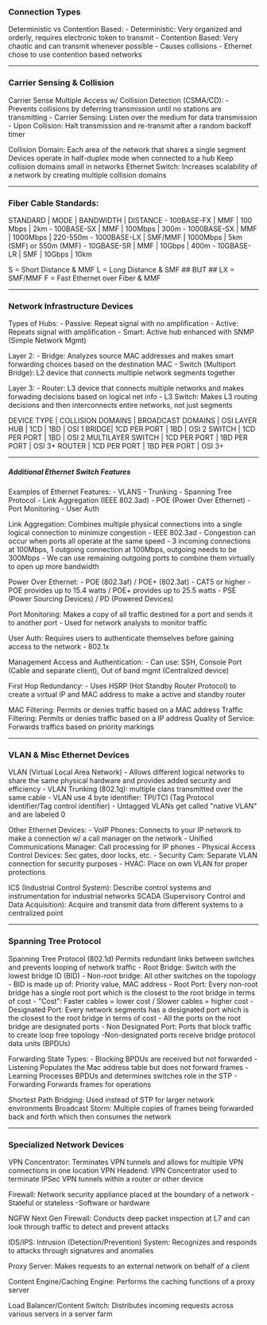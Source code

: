 ###  Connection Types

Deterministic vs Contention Based:
    - Deterministic: Very organized and orderly, requires electronic token to transmit
    - Contention Based: Very chaotic and can transmit whenever possible
        - Causes collisions
        - Ethernet chose to use contention based networks 
***
### Carrier Sensing & Collision

Carrier Sense Multiple Access w/ Collision Detection (CSMA/CD):
    - Prevents collisions by deferring transmission until no stations are transmitting
    - Carrier Sensing: Listen over the medium for data transmission
    - Upon Collision: Halt transmission and re-transmit after a random backoff timer

Collision Domain: Each area of the network that shares a single segment
    Devices operate in half-duplex mode when connected to a hub
    Keep collision domains small in networks
    Ethernet Switch: Increases scalability of a network by creating multiple collision domains
***
### Fiber Cable Standards:

STANDARD | MODE | BANDWIDTH | DISTANCE
    - 100BASE-FX | MMF | 100 Mbps | 2km
    - 100BASE-SX | MMF | 100Mbps | 300m
    - 1000BASE-SX | MMF | 1000Mbps | 220-550m
    - 1000BASE-LX | SMF/MMF | 1000Mbps | 5km (SMF) or 550m (MMF)
    - 10GBASE-SR | MMF | 10Gbps | 400m
    - 10GBASE-LR | SMF | 10Gbps | 10km

S = Short Distance & MMF 
L = Long Distance & SMF ## BUT ## LX = SMF/MMF 
F = Fast Ethernet over Fiber & MMF
***
### Network Infrastructure Devices

Types of Hubs:
    - Passive: Repeat signal with no amplification
    - Active: Repeats signal with amplification
    - Smart: Active hub enhanced with SNMP (Simple Network Mgmt)

Layer 2:
    - Bridge: Analyzes source MAC addresses and makes smart forwarding choices based on the destination MAC
    - Switch (Multiport Bridge): L2 device that connects multiple network segments together

Layer 3:
    - Router: L3 device that connects multiple networks and makes forwading decisions based on logical net info
    - L3 Switch: Makes L3 routing decisions and then interconnects entire networks, not just segments

DEVICE TYPE | COLLISION DOMAINS | BROADCAST DOMAINS | OSI LAYER
HUB | 1CD | 1BD | OSI 1
BRIDGE| 1CD PER PORT | 1BD | OSI 2
SWITCH | 1CD PER PORT | 1BD | OSI 2
MULTILAYER SWITCH | 1CD PER PORT | 1BD PER PORT | OSI 3+
ROUTER | 1CD PER PORT | 1BD PER PORT | OSI 3+
***
#####  Additional Ethernet Switch Features  #######################

Examples of Ethernet Features:
    - VLANS
    - Trunking
    - Spanning Tree Protocol
    - Link Aggregation (IEEE 802.3ad)
    - POE (Power Over Ethernet)
    - Port Monitoring
    - User Auth

Link Aggregation: Combines multiple physical connections into a single logical connection to minimize congestion
    - IEEE 802.3ad
    - Congestion can occur when ports all operate at the same speed
    - 3 incoming connections at 100Mbps, 1 outgoing connection at 100Mbps, outgoing needs to be 300Mbps
        - We can use remaining outgoing ports to combine them virtually to open up more bandwidth

Power Over Ethernet: 
    - POE (802.3af) / POE+ (802.3at)
    - CAT5 or higher
    - POE provides up to 15.4 watts / POE+ provides up to 25.5 watts
    - PSE (Power Sourcing Devices) / PD (Powered Devices)

Port Monitoring: Makes a copy of all traffic destined for a port and sends it to another port
    - Used for network analysts to monitor traffic

User Auth: Requires users to authenticate themselves before gaining access to the network
    - 802.1x

Management Access and Authentication:
    - Can use: SSH, Console Port (Cable and separate client), Out of band mgmt (Centralized device)
    
First Hop Redundancy: 
    - Uses HSRP (Hot Standby Router Protocol) to create a virtual IP and MAC address to make a active and standby router

MAC Filtering: Permits or denies traffic based on a MAC address
Traffic Filtering: Permits or denies traffic based on a IP address
Quality of Service: Forwards traffics based on priority markings
***
### VLAN & Misc Ethernet Devices
VLAN (Virtual Local Area Network)
    - Allows different logical networks to share the same physical hardware and provides added security and efficiency
    - VLAN Trunking (802.1q): multiple clans transmitted over the same cable
    - VLAN use 4 byte identifier: TPI/TCI (Tag Protocol identifier/Tag control identifier)
	- Untagged VLANs get called "native VLAN" and are labeled 0

Other Ethernet Devices:
	- VoIP Phones: Connects to your IP network to make a connection w/ a call manager on the network
	    - Unified Communications Manager: Call processing for IP phones
	- Physical Access Control Devices: Sec gates, door locks, etc.
	- Security Cam: Separate VLAN connection for security purposes
	- HVAC: Place on own VLAN for proper protections

ICS (Industrial Control System): Describe control systems and instrumentation for industrial networks
SCADA (Supervisory Control and Data Acquisition): Acquire and transmit data from different systems to a centralized point
***
### Spanning Tree Protocol
Spanning Tree Protocol (802.1d) Permits redundant links between switches and prevents looping of network traffic
	- Root Bridge: Switch with the lowest bridge ID (BID)
	- Non-root bridge: All other switches on the topology
	- BID is made up of: Priority value, MAC address
	- Root Port: Every non-root bridge has a single root port which is the closest to the root bridge in terms of cost
		- "Cost": Faster cables = lower cost / Slower cables = higher cost
	- Designated Port: Every network segments has a designated port which is the closest to the root bridge in terms of cost
		- All the ports on the root bridge are designated ports
	- Non Designated Port: Ports that block traffic to create loop free topology
		-Non-designated ports receive bridge protocol data units (BPDUs)

Forwarding State Types:
	- Blocking BPDUs are received but not forwarded
	- Listening Populates the Mac address table but does not forward frames
	- Learning Processes BPDUs and determines switches role in the STP
	- Forwarding Forwards frames for operations	

Shortest Path Bridging: Used instead of STP for larger network environments
Broadcast Storm: Multiple copies of frames being forwarded back and forth which then consumes the network

***
### Specialized Network Devices

VPN Concentrator: Terminates VPN tunnels and allows for multiple VPN connections in one location
	VPN Headend: VPN Concentrator used to terminate IPSec VPN tunnels within a router or other device

Firewall: Network security appliance placed at the boundary of a network
	- Stateful or stateless
	-Software or hardware

NGFW Next Gen Firewall: Conducts deep packet inspection at L7 and can look through traffic to detect and prevent attacks

IDS/IPS: Intrusion (Detection/Prevention) System: Recognizes and responds to attacks through signatures and anomalies

Proxy Server: Makes requests to an external network on behalf of a client

Content Engine/Caching Engine: Performs the caching functions of a proxy server

Load Balancer/Content Switch: Distributes incoming requests across various servers in a server farm







